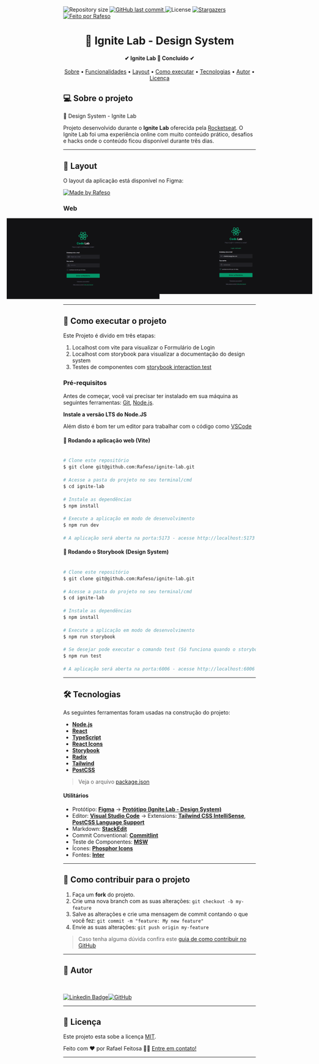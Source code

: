 ﻿ <img alt="Repository size" src="https://img.shields.io/github/repo-size/Rafeso/Ignite-lab">
  
  <a href="https://github.com/Rafeso/Ignite-lab/commits/master">
    <img alt="GitHub last commit" src="https://img.shields.io/github/last-commit/Rafeso/Ignite-lab">
  </a>
    
   <img alt="License" src="https://img.shields.io/badge/license-MIT-brightgreen">
   <a href="https://github.com/Rafeso/Ignite-lab/stargazers">
    <img alt="Stargazers" src="https://img.shields.io/github/stars/Rafeso/Ignite-lab?style=social">
  </a>
 <br>
  <a href="https://www.linkedin.com/in/rafael-feitosa-618472241/">
    <img alt="Feito por Rafeso" src="https://img.shields.io/badge/feito%20por-Rafeso-%237519C1">
 </a>

<h1 align="center">
    🚀 Ignite Lab - Design System
</h1>

<h4 align="center"> 
	✔  Ignite Lab 🚀 Concluído  ✔
</h4>

<p align="center">
 <a href="#-sobre-o-projeto">Sobre</a> •
 <a href="#-funcionalidades">Funcionalidades</a> •
 <a href="#-layout">Layout</a> • 
 <a href="#-como-executar-o-projeto">Como executar</a> • 
 <a href="#-tecnologias">Tecnologias</a> • 
 <a href="#-autor">Autor</a> • 
 <a href="#user-content--licença">Licença</a>
</p>


## 💻 Sobre o projeto

📔 Design System - Ignite Lab


Projeto desenvolvido durante o **Ignite Lab** oferecida pela [Rocketseat](https://www.rocketseat.com.br//).
O Ignite Lab foi uma experiência online com muito conteúdo prático, desafios e hacks onde o conteúdo ficou disponível durante três dias.

---

## 🎨 Layout

O layout da aplicação está disponível no Figma:

<a href="https://www.figma.com/file/UT1l6W7CnEmH2IiwoS1Mqa/Ignite_Lab?node-id=0%3A1">
  <img alt="Made by Rafeso" src="https://img.shields.io/badge/Acessar%20Layout%20-Figma-%2304D361">
</a>


### Web

<p align="center" style="display: flex; align-items: flex-start; justify-content: center;">
  <img alt="Ignite Lab" title="#IgniteLab" src="./src/assets/Web_view.png" width="400px">

  <img alt="Ignite Lab" title="#IgniteLab" src="./src/assets/web_login.png" width="400px">
</p>

---

## 🚀 Como executar o projeto

Este Projeto é divido em três etapas:
1. Localhost com vite para visualizar o Formulário de Login
2. Localhost com storybook para visualizar a documentação do design system
3. Testes de componentes com [storybook interaction test](https://www.npmjs.com/package/@storybook/addon-interactions)

### Pré-requisitos

Antes de começar, você vai precisar ter instalado em sua máquina as seguintes ferramentas:
[Git](https://git-scm.com), [Node.js](https://nodejs.org/en/).

**Instale a versão LTS do Node.JS** 
 
Além disto é bom ter um editor para trabalhar com o código como [VSCode](https://code.visualstudio.com/)


#### 🧭 Rodando a aplicação web (Vite)

```bash

# Clone este repositório
$ git clone git@github.com:Rafeso/ignite-lab.git

# Acesse a pasta do projeto no seu terminal/cmd
$ cd ignite-lab

# Instale as dependências
$ npm install

# Execute a aplicação em modo de desenvolvimento
$ npm run dev

# A aplicação será aberta na porta:5173 - acesse http://localhost:5173

```
#### 🧭 Rodando o Storybook (Design System)

```bash

# Clone este repositório
$ git clone git@github.com:Rafeso/ignite-lab.git

# Acesse a pasta do projeto no seu terminal/cmd
$ cd ignite-lab

# Instale as dependências
$ npm install

# Execute a aplicação em modo de desenvolvimento
$ npm run storybook

# Se desejar pode executar o comando test (Só funciona quando o storybook está aberto na porta 6006)
$ npm run test

# A aplicação será aberta na porta:6006 - acesse http://localhost:6006

```


---

## 🛠 Tecnologias

As seguintes ferramentas foram usadas na construção do projeto:

-   **[Node.js](https://nodejs.org/en/)**
-   **[React](https://pt-br.reactjs.org/)**
-   **[TypeScript](https://www.typescriptlang.org/)**
-   **[React Icons](https://react-icons.github.io/react-icons/)**
-   **[Storybook](https://storybook.js.org/)**
-   **[Radix](https://www.radix-ui.com/)**
-   **[Tailwind](https://tailwindcss.com/)**
-  **[PostCSS](https://postcss.org/)**

> Veja o arquivo  [package.json](https://github.com/Rafeso/ignite-lab/blob/main/package.json)

#### [](https://github.com/Rafeso/ignite-lab#utilit%C3%A1rios)**Utilitários**

-   Protótipo:  **[Figma](https://www.figma.com/)**  →  **[Protótipo (Ignite Lab - Design System)](https://www.figma.com/file/UT1l6W7CnEmH2IiwoS1Mqa/Ignite_Lab)**
-   Editor:  **[Visual Studio Code](https://code.visualstudio.com/)**  → Extensions:  **[Tailwind CSS IntelliSense](https://marketplace.visualstudio.com/items?itemName=bradlc.vscode-tailwindcss)**, **[PostCSS Language Support](https://marketplace.visualstudio.com/items?itemName=csstools.postcss)**
-   Markdown:  **[StackEdit](https://stackedit.io/)**
-   Commit Conventional:  **[Commitlint](https://github.com/conventional-changelog/commitlint)**
-   Teste de Componentes:  **[MSW](https://mswjs.io/)**
-   Ícones:  **[Phosphor Icons](https://phosphoricons.com/?ref=madewithreactjs.com)**
-   Fontes:  **[Inter](https://fonts.google.com/specimen/Inter)**


---


## 💪 Como contribuir para o projeto

1. Faça um **fork** do projeto.
2. Crie uma nova branch com as suas alterações: `git checkout -b my-feature`
3. Salve as alterações e crie uma mensagem de commit contando o que você fez: `git commit -m "feature: My new feature"`
4. Envie as suas alterações: `git push origin my-feature`
> Caso tenha alguma dúvida confira este [guia de como contribuir no GitHub](./CONTRIBUTING.md)

---

## 🦸 Autor

<a href="https://github.com/Rafeso">
 <img  src="https://camo.githubusercontent.com/e01364e2c1c63050f5f68950a1296bcf128f87637fc9994d32d899fd65fbb73e/68747470733a2f2f6d656469612e646973636f72646170702e6e65742f6174746163686d656e74732f313030313537363837393531393730333037332f313030313537373836343432363136383532312f676966676974312e706e673f77696474683d363736266865696768743d363736" width="150px;" alt=""/></a>

 
 [![Linkedin Badge](https://img.shields.io/badge/-LinkedIn-blue?style=flat-square&logo=Linkedin&logoColor=white&link=https://www.linkedin.com/in/rafael-feitosa-618472241/)](https://www.linkedin.com/in/rafael-feitosa-618472241/)[![GitHub](https://img.shields.io/badge/GitHub-%23121011.svg?style=flat-squarew&logo=github&logoColor=white%link=https://github.com/Rafeso)](https://github.com/Rafeso)

---

## 📝 Licença

Este projeto esta sobe a licença [MIT](./LICENSE).

Feito com ❤️ por Rafael Feitosa 👋🏽 [Entre em contato!](https://www.linkedin.com/in/rafael-feitosa-618472241/)

---
